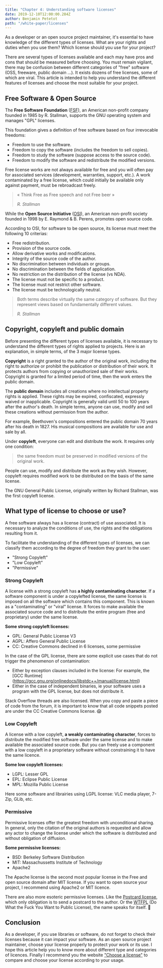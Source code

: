 ```yaml
---
title: "Chapter 4: Understanding software licenses"
date: 2019-12-10T12:00:00.284Z
author: Benjamin Petetot
path: "/white-paper/licenses"
---
```


As a developer or an open source project maintainer, it's essential to have knowledge of the different types of licenses. What are your rights and duties when you use them? Which license should you use for your project?

There are several types of licenses available and each may have pros and cons that should be measured before choosing. You must remain vigilant, there may be confusion between different categories of "free" software (OSS, freeware, public domain ...). It exists dozens of free licenses, some of which are viral. This article is intended to help you understand the different features of licenses and choose the most suitable for your project.

## Free Software & Open Source

The **Free Software Foundation** ([FSF](www.fsf.org)), an American non-profit company founded in 1985 by R. Stallman, supports the GNU operating system and manages "GPL" licenses.

This foundation gives a definition of free software based on four irrevocable freedoms:

- Freedom to use the software.
- Freedom to copy the software (includes the freedom to sell copies).
- Freedom to study the software (suppose access to the source code).
- Freedom to modify the software and redistribute the modified versions.

Free license works are not always available for free and you will often pay for associated services (development, warranties, support, etc.). A work contaminated by a free license, which could initially be available only against payment, must be rebroadcast freely.

> « Think Free as Free speech and not Free beer »
>
> _R. Stallman_

While the **Open Source Initiative** ([OSI](http://opensource.org/)), an American non-profit society founded in 1998 by E. Raymond & B. Perens, promotes open source code.

According to OSI, for software to be open source, its license must meet the following 10 criterias:

- Free redistribution.
- Provision of the source code.
- Allow derivative works and modifications.
- Integrity of the source code of the author.
- No discrimination between individuals or groups.
- No discrimination between the fields of application.
- No restriction on the distribution of the license (vs NDA).
- The license must not be specific to a product.
- The license must not restrict other software.
- The license must be technologically neutral.

> Both terms describe virtually the same category of software. But they represent views based on fundamentally different values.
>
> _R. Stallman_


## Copyright, copyleft and public domain

Before presenting the different types of licenses available, it is necessary to understand the different types of rights applied to projects. Here is an explanation, in simple terms, of the 3 major license types.

**Copyright** is a right granted to the author of the original work, including the right to authorize or prohibit the publication or distribution of their work. It protects authors from copying or unauthorized sale of their works. Copyright is granted for a limited period of time, then the work enters the public domain.

The **public domain** includes all creations where no intellectual property rights is applied. These rights may be expired, confiscated, expressly waived or inapplicable. Copyright is generally valid until 50 to 100 years after the author's death. In simple terms, anyone can use, modify and sell these creations without permission from the author.

For example, Beethoven's compositions entered the public domain 70 years after his death in 1827. His musical compositions are available for use and sale by all.

Under **copyleft**, everyone can edit and distribute the work. It requires only one condition:

> the same freedom must be preserved in modified versions of the original work.

People can use, modify and distribute the work as they wish. However, copyleft requires modified work to be distributed on the basis of the same license.

The GNU General Public License, originally written by Richard Stallman, was the first copyleft license.


## What type of license to choose or use?

A free software always has a license (contract) of use associated. It is necessary to analyze the conditions of use, the rights and the obligations resulting from it.

To facilitate the understanding of the different types of licenses, we can classify them according to the degree of freedom they grant to the user:

- "Strong Copyleft"
- "Low Copyleft"
- "Permissive"


### Strong Copyleft

A license with a strong copyleft has **a highly contaminating character**. If a software component is under a copylefted license, the same license is imposed on all the software which contains this component. This is known as a "contaminating" or "viral" license. It forces to make available the associated source code and to distribute the entire program (free and proprietary) under the same license.

**Some strong copyleft licenses:**
- GPL: General Public License V3
- AGPL: Affero General Public License
- CC: Creative Commons declined in 6 licenses, some permissive

In the case of the GPL license, there are some explicit use cases that do not trigger the phenomenon of contamination:
- Either by exception clauses included in the license: For example, the [GCC Runtime] (https://gcc.gnu.org/onlinedocs/libstdc++/manual/license.html)
- Either in the case of independent binaries, ie your software uses a program with the GPL license, but does not distribute it.

Stack Overflow threads are also licensed. When you copy and paste a piece of code from the forum, it is important to know that all code snippets posted are under the CC Creative Commons license. 😱


### Low Copyleft

A license with a low copyleft, **a weakly contaminating character**, forces to distribute the modified free software under the same license and to make available the associated source code. But you can freely use a component with a low copyleft in a proprietary software without constraining it to have the same licence.

**Some low copyleft licenses:**
- LGPL: Lesser GPL
- EPL: Eclipse Public License
- MPL: Mozilla Public License

Here some software and librairies using LGPL license: VLC media player, 7-Zip, GLib, etc.

### Permissive

Permissive licenses offer the greatest freedom with unconditional sharing. In general, only the citation of the original authors is requested and allow any actor to change the license under which the software is distributed and without obligation of diffusion.

**Some permissive licenses:**
- BSD: Berkeley Software Distribution
- MIT: Massachussetts Institute of Technology
- Apache2

The Apache license is the second most popular license in the Free and open source domain after MIT license. If you want to open source your project, I recommend using Apache2 or MIT licence. 

There are also more esoteric permissive licenses. Like the [Postcard license](https://en.wikipedia.org/wiki/Postcardware), which only obligation is to send a postcard to the author. Or the [WTFPL](http://www.wtfpl.net/) (Do What the Fuck You Want to Public License), the name speaks for itself. 🙂


## Conclusion

As a developer, if you use libraries or software, do not forget to check their licenses because it can impact your software. As an open source project maintainer, choose your license properly to protect your work or its use. I hope this article help you to know more about different type and categories of licences. Finally I recommend you the website ["Choose a license"](https://choosealicense.com/) to compare and choose your license according to your usage.

